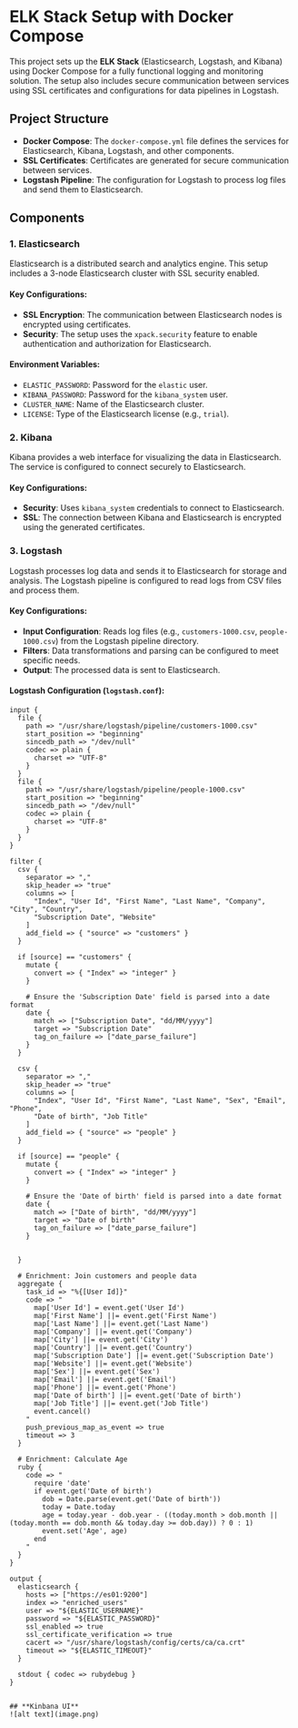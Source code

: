 # ELK Stack Setup with Docker Compose

This project sets up the **ELK Stack** (Elasticsearch, Logstash, and Kibana) using Docker Compose for a fully functional logging and monitoring solution. The setup also includes secure communication between services using SSL certificates and configurations for data pipelines in Logstash.

## Project Structure

- **Docker Compose**: The `docker-compose.yml` file defines the services for Elasticsearch, Kibana, Logstash, and other components.
- **SSL Certificates**: Certificates are generated for secure communication between services.
- **Logstash Pipeline**: The configuration for Logstash to process log files and send them to Elasticsearch.

## Components

### 1. **Elasticsearch**
Elasticsearch is a distributed search and analytics engine. This setup includes a 3-node Elasticsearch cluster with SSL security enabled.

#### Key Configurations:
- **SSL Encryption**: The communication between Elasticsearch nodes is encrypted using certificates.
- **Security**: The setup uses the `xpack.security` feature to enable authentication and authorization for Elasticsearch.

#### Environment Variables:
- `ELASTIC_PASSWORD`: Password for the `elastic` user.
- `KIBANA_PASSWORD`: Password for the `kibana_system` user.
- `CLUSTER_NAME`: Name of the Elasticsearch cluster.
- `LICENSE`: Type of the Elasticsearch license (e.g., `trial`).

### 2. **Kibana**
Kibana provides a web interface for visualizing the data in Elasticsearch. The service is configured to connect securely to Elasticsearch.

#### Key Configurations:
- **Security**: Uses `kibana_system` credentials to connect to Elasticsearch.
- **SSL**: The connection between Kibana and Elasticsearch is encrypted using the generated certificates.

### 3. **Logstash**
Logstash processes log data and sends it to Elasticsearch for storage and analysis. The Logstash pipeline is configured to read logs from CSV files and process them.

#### Key Configurations:
- **Input Configuration**: Reads log files (e.g., `customers-1000.csv`, `people-1000.csv`) from the Logstash pipeline directory.
- **Filters**: Data transformations and parsing can be configured to meet specific needs.
- **Output**: The processed data is sent to Elasticsearch.

#### Logstash Configuration (`logstash.conf`):
```plaintext
input {
  file {
    path => "/usr/share/logstash/pipeline/customers-1000.csv"
    start_position => "beginning"
    sincedb_path => "/dev/null"
    codec => plain {
      charset => "UTF-8"
    }
  }
  file {
    path => "/usr/share/logstash/pipeline/people-1000.csv"
    start_position => "beginning"
    sincedb_path => "/dev/null"
    codec => plain {
      charset => "UTF-8"
    }
  }
}

filter {
  csv {
    separator => ","
    skip_header => "true"
    columns => [
      "Index", "User Id", "First Name", "Last Name", "Company", "City", "Country", 
      "Subscription Date", "Website"
    ]
    add_field => { "source" => "customers" }
  }
  
  if [source] == "customers" {
    mutate {
      convert => { "Index" => "integer" }
    }
    
    # Ensure the 'Subscription Date' field is parsed into a date format
    date {
      match => ["Subscription Date", "dd/MM/yyyy"]
      target => "Subscription Date"
      tag_on_failure => ["date_parse_failure"]
    }
  }

  csv {
    separator => ","
    skip_header => "true"
    columns => [
      "Index", "User Id", "First Name", "Last Name", "Sex", "Email", "Phone", 
      "Date of birth", "Job Title"
    ]
    add_field => { "source" => "people" }
  }
  
  if [source] == "people" {
    mutate {
      convert => { "Index" => "integer" }
    }
    
    # Ensure the 'Date of birth' field is parsed into a date format
    date {
      match => ["Date of birth", "dd/MM/yyyy"]
      target => "Date of birth"
      tag_on_failure => ["date_parse_failure"]
    }

    
  }

  # Enrichment: Join customers and people data
  aggregate {
    task_id => "%{[User Id]}"
    code => "
      map['User Id'] = event.get('User Id')
      map['First Name'] ||= event.get('First Name')
      map['Last Name'] ||= event.get('Last Name')
      map['Company'] ||= event.get('Company')
      map['City'] ||= event.get('City')
      map['Country'] ||= event.get('Country')
      map['Subscription Date'] ||= event.get('Subscription Date')
      map['Website'] ||= event.get('Website')
      map['Sex'] ||= event.get('Sex')
      map['Email'] ||= event.get('Email')
      map['Phone'] ||= event.get('Phone')
      map['Date of birth'] ||= event.get('Date of birth')
      map['Job Title'] ||= event.get('Job Title')
      event.cancel()
    "
    push_previous_map_as_event => true
    timeout => 3
  }

  # Enrichment: Calculate Age
  ruby {
    code => "
      require 'date'
      if event.get('Date of birth')
        dob = Date.parse(event.get('Date of birth'))
        today = Date.today
        age = today.year - dob.year - ((today.month > dob.month || (today.month == dob.month && today.day >= dob.day)) ? 0 : 1)
        event.set('Age', age)
      end
    "
  }
}

output {
  elasticsearch {
    hosts => ["https://es01:9200"]
    index => "enriched_users"
    user => "${ELASTIC_USERNAME}"
    password => "${ELASTIC_PASSWORD}"
    ssl_enabled => true
    ssl_certificate_verification => true
    cacert => "/usr/share/logstash/config/certs/ca/ca.crt"
    timeout => "${ELASTIC_TIMEOUT}"
  }

  stdout { codec => rubydebug }
}


## **Kinbana UI**
![alt text](image.png)